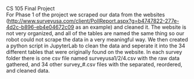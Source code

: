 CS 105 Final Project  
For Phase 1 of the project we scraped our data from the websites (http://www.surveyusa.com/client/PollReport.aspx?g=b4747822-277e-4d2c-b896-eb4e04672c09 as an example) and cleaned it. The website is not very organized, and all of the tables are named the same thing so our robot could not scrape the data in a very meaningful way. We then created a python script in JupyterLab to clean the data and seperate it into the 34 different tables that were originally found on the website. In each survey folder there is one csv file named surveyusa1/2/4.csv with the raw data gathered, and 34 other survey_#.csv files with the separated, reordered, and cleaned data.
